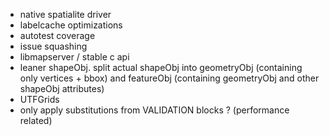 * native spatialite driver
* labelcache optimizations
* autotest coverage
* issue squashing
* libmapserver / stable c api
* leaner shapeObj. split actual shapeObj into geometryObj (containing only vertices + bbox) and featureObj (containing geometryObj and other shapeObj attributes)
* UTFGrids
* only apply substitutions from VALIDATION blocks ? (performance related)